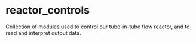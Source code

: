 # reactor_controls
Collection of modules used to control our tube-in-tube flow reactor, and to read and interpret output data.
